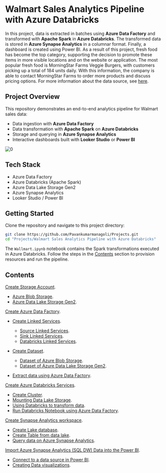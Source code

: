 # Walmart Sales Analytics Pipeline with Azure Databricks

In this project, data is extracted in batches using **Azure Data Factory** and transformed with **Apache Spark** in **Azure Databricks**. The transformed data is stored in **Azure Synapse Analytics** in a columnar format. Finally, a dashboard is created using  Power BI. As a result of this project, fresh food has become the top category, supporting the decision to promote these items in more visible locations and on the website or application. The most popular fresh food is MorningStar Farms Veggie Burgers, with customers picking up a total of 184 units daily. With this information, the company is able to contact MorningStar Farms to order more products and discuss pricing options. For more information about the data source, see [here](https://www.kaggle.com/datasets/thedevastator/product-prices-and-sizes-from-walmart-grocery).

## Project Overview

This repository demonstrates an end-to-end analytics pipeline for Walmart sales data:

- Data ingestion with **Azure Data Factory**
- Data transformation with **Apache Spark** on **Azure Databricks**
- Storage and querying in **Azure Synapse Analytics**
- Interactive dashboards built with **Looker Studio** or **Power BI**

![0](/images/0.png)

## Tech Stack

- Azure Data Factory
- Azure Databricks (Apache Spark)
- Azure Data Lake Storage Gen2
- Azure Synapse Analytics
- Looker Studio / Power BI

## Getting Started

Clone the repository and navigate to this project directory:

```bash
git clone https://github.com/Pavankumarmanagoli/Projects.git
cd "Projects/Walmart Sales Analytics Pipeline with Azure Databricks"
```

The `Wallmart.ipynb` notebook contains the Spark transformations executed in Azure Databricks. Follow the steps in the [Contents](#contents) section to provision resources and run the pipeline.

## Contents
[Create Storage Account](sections/01-storage-accounts.md).<br>
- [Azure Blob Storage](sections/01-storage-accounts.md#Create-Azure-Blob-Storage).<br>
- [Azure Data Lake Storage Gen2](sections/01-storage-accounts.md#Create-Azure-Data-Lake-Storage-Gen2).<br>

[Create Azure Data Factory](sections/02-azure-data-factory.md#Create-Azure-Data-Factory).<br>
- [Create Linked Services](sections/02-azure-data-factory.md#Create-Linked-Services).<br>
  - [Source Linked Services](sections/02-azure-data-factory.md#Source-Linked-Services).<br>
  - [Sink Linked Services](sections/02-azure-data-factory.md#Sink-Linked-Services).<br>
  - [Databricks Linked Services](sections/02-azure-data-factory.md#Databricks-Linked-Services).<br>

- [Create Dataset](sections/02-azure-data-factory.md#Create-Dataset).<br>
  - [Dataset of Azure Blob Storage](sections/02-azure-data-factory.md#Dataset-of-Azure-Blob-Storage).<br>
  - [Dataset of Azure Data Lake Storage Gen2](sections/02-azure-data-factory.md#Dataset-of-Azure-Data-Lake-Storage-Gen2).<br>
- [Extract data using Azure Data Factory](sections/02-azure-data-factory.md#Extract-data-using-Azure-Data-Factory).<br>

[Create Azure Databricks Services](sections/03-azure-databricks.md#Create-Azure-Databricks-Services).<br>
- [Create Cluster](sections/03-azure-databricks.md#Create-Cluster).<br>
- [Mounting Data Lake Storage](sections/03-azure-databricks.md#Mounting-Data-Lake-Storage).<br>
- [Using Databricks to transform data](sections/03-azure-databricks.md#Using-Databricks-to-transform-data).<br>
- [Run Databricks Notebook using Azure Data Factory](sections/03-azure-databricks.md#Run-Databricks-Notebook-using-Azure-Data-Factory).<br>

[Create Synapse Analytics workspace](sections/04-synapse-analytics.md#Create-Synapse-Analytics-workspace).<br>
- [Create Lake database](sections/04-synapse-analytics.md#Create-Lake-database).<br>
- [Create Table from data lake](sections/04-synapse-analytics.md#Create-Table-from-data-lake).<br>
- [Query data on Azure Synapse Analytics](sections/04-synapse-analytics.md#Query-data-on-Azure-Synapse-Analytics).<br>

[Import Azure Synapse Analytics (SQL DW) Data into the Power BI](sections/05-power-bi.md#).<br>
- [Connect to a data source in Power BI](sections/05-power-bi.md#Connect-to-a-data-source-in-Power-BI).<br>
- [Creating Data visualizations](sections/05-power-bi.md#Creating-Data-visualizations).<br>

